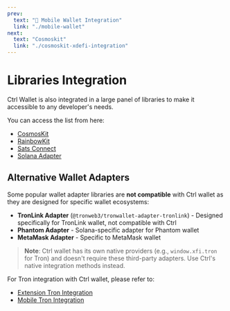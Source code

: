 ```yaml
---
prev:
  text: "🔹 Mobile Wallet Integration"
  link: "./mobile-wallet"
next:
  text: "Cosmoskit"
  link: "./cosmoskit-xdefi-integration"
---
```


# Libraries Integration

Ctrl Wallet is also integrated in a large panel of libraries to make it accessible to any developer's needs.

You can access the list from here:

- [CosmosKit](./cosmoskit-xdefi-integration)
- [RainbowKit](./rainbowkit-xdefi-integration)
- [Sats Connect](./sats-connect-xdefi-integration)
- [Solana Adapter](./solana-adapter-xdefi-integration)

## Alternative Wallet Adapters

Some popular wallet adapter libraries are **not compatible** with Ctrl wallet as they are designed for specific wallet ecosystems:

- **TronLink Adapter** (`@tronweb3/tronwallet-adapter-tronlink`) - Designed specifically for TronLink wallet, not compatible with Ctrl
- **Phantom Adapter** - Solana-specific adapter for Phantom wallet
- **MetaMask Adapter** - Specific to MetaMask wallet

> **Note**: Ctrl wallet has its own native providers (e.g., `window.xfi.tron` for Tron) and doesn't require these third-party adapters. Use Ctrl's native integration methods instead.

For Tron integration with Ctrl wallet, please refer to:
- [Extension Tron Integration](./extension-tron)
- [Mobile Tron Integration](./mobile-tron)
